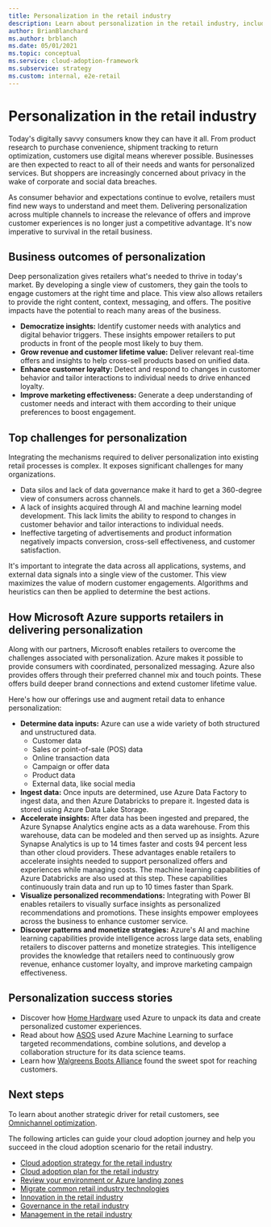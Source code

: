 ```yaml
---
title: Personalization in the retail industry
description: Learn about personalization in the retail industry, including how to address personalization challenges with Microsoft Azure.
author: BrianBlanchard
ms.author: brblanch
ms.date: 05/01/2021
ms.topic: conceptual
ms.service: cloud-adoption-framework
ms.subservice: strategy
ms.custom: internal, e2e-retail
---
```


# Personalization in the retail industry

Today's digitally savvy consumers know they can have it all. From product research to purchase convenience, shipment tracking to return optimization, customers use digital means wherever possible. Businesses are then expected to react to all of their needs and wants for personalized services. But shoppers are increasingly concerned about privacy in the wake of corporate and social data breaches.

As consumer behavior and expectations continue to evolve, retailers must find new ways to understand and meet them. Delivering personalization across multiple channels to increase the relevance of offers and improve customer experiences is no longer just a competitive advantage. It's now imperative to survival in the retail business.

## Business outcomes of personalization

Deep personalization gives retailers what's needed to thrive in today's market. By developing a single view of customers, they gain the tools to engage customers at the right time and place. This view also allows retailers to provide the right content, context, messaging, and offers. The positive impacts have the potential to reach many areas of the business.

- **Democratize insights:** Identify customer needs with analytics and digital behavior triggers. These insights empower retailers to put products in front of the people most likely to buy them.
- **Grow revenue and customer lifetime value:** Deliver relevant real-time offers and insights to help cross-sell products based on unified data.
- **Enhance customer loyalty:** Detect and respond to changes in customer behavior and tailor interactions to individual needs to drive enhanced loyalty.
- **Improve marketing effectiveness:** Generate a deep understanding of customer needs and interact with them according to their unique preferences to boost engagement.

## Top challenges for personalization

Integrating the mechanisms required to deliver personalization into existing retail processes is complex. It exposes significant challenges for many organizations.

- Data silos and lack of data governance make it hard to get a 360-degree view of consumers across channels.
- A lack of insights acquired through AI and machine learning model development. This lack limits the ability to respond to changes in customer behavior and tailor interactions to individual needs.
- Ineffective targeting of advertisements and product information negatively impacts conversion, cross-sell effectiveness, and customer satisfaction.

It's important to integrate the data across all applications, systems, and external data signals into a single view of the customer. This view maximizes the value of modern customer engagements. Algorithms and heuristics can then be applied to determine the best actions.

## How Microsoft Azure supports retailers in delivering personalization

Along with our partners, Microsoft enables retailers to overcome the challenges associated with personalization. Azure makes it possible to provide consumers with coordinated, personalized messaging. Azure also provides offers through their preferred channel mix and touch points. These offers build deeper brand connections and extend customer lifetime value.

Here's how our offerings use and augment retail data to enhance personalization:

- **Determine data inputs:** Azure can use a wide variety of both structured and unstructured data.
  - Customer data
  - Sales or point-of-sale (POS) data
  - Online transaction data
  - Campaign or offer data
  - Product data
  - External data, like social media
- **Ingest data:** Once inputs are determined, use Azure Data Factory to ingest data, and then Azure Databricks to prepare it. Ingested data is stored using Azure Data Lake Storage.
- **Accelerate insights:** After data has been ingested and prepared, the Azure Synapse Analytics engine acts as a data warehouse. From this warehouse, data can be modeled and then served up as insights. Azure Synapse Analytics is up to 14 times faster and costs 94 percent less than other cloud providers. These advantages enable retailers to accelerate insights needed to support personalized offers and experiences while managing costs. The machine learning capabilities of Azure Databricks are also used at this step. These capabilities continuously train data and run up to 10 times faster than Spark.
- **Visualize personalized recommendations:** Integrating with Power BI enables retailers to visually surface insights as personalized recommendations and promotions. These insights empower employees across the business to enhance customer service.
- **Discover patterns and monetize strategies:** Azure's AI and machine learning capabilities provide intelligence across large data sets, enabling retailers to discover patterns and monetize strategies. This intelligence provides the knowledge that retailers need to continuously grow revenue, enhance customer loyalty, and improve marketing campaign effectiveness.

## Personalization success stories

- Discover how [Home Hardware](https://customers.microsoft.com/story/773156-homehardware_retailers_azure_canada) used Azure to unpack its data and create personalized customer experiences.
- Read about how [ASOS](https://customers.microsoft.com/story/asos-retailers-azure) used Azure Machine Learning to surface targeted recommendations, combine solutions, and develop a collaboration structure for its data science teams.
- Learn how [Walgreens Boots Alliance](https://customers.microsoft.com/story/733091-walgreens-boots-alliance-pharmaceuticals-azure) found the sweet spot for reaching customers.

## Next steps

To learn about another strategic driver for retail customers, see [Omnichannel optimization](./retail-omnichannel-optimization.md).

The following articles can guide your cloud adoption journey and help you succeed in the cloud adoption scenario for the retail industry.

- [Cloud adoption strategy for the retail industry](./strategy.md)
- [Cloud adoption plan for the retail industry](./plan.md)
- [Review your environment or Azure landing zones](./ready.md)
- [Migrate common retail industry technologies](./migrate.md)
- [Innovation in the retail industry](./innovate.md)
- [Governance in the retail industry](./govern.md)
- [Management in the retail industry](./manage.md)

